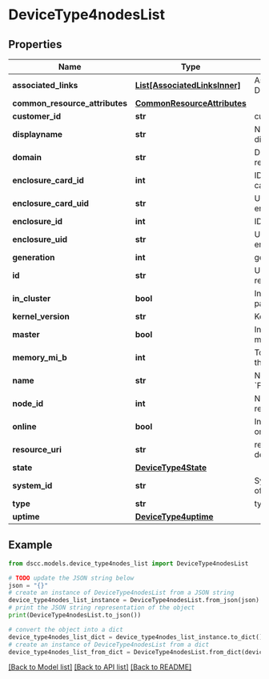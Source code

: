 # DeviceType4nodesList


## Properties

Name | Type | Description | Notes
------------ | ------------- | ------------- | -------------
**associated_links** | [**List[AssociatedLinksInner]**](AssociatedLinksInner.md) | Associated Links Details | [optional] 
**common_resource_attributes** | [**CommonResourceAttributes**](CommonResourceAttributes.md) |  | [optional] 
**customer_id** | **str** | customerId | [optional] 
**displayname** | **str** | Name to be used for display purposes | [optional] 
**domain** | **str** | Domain that the resource belongs to | [optional] 
**enclosure_card_id** | **int** | ID of the enclosure card | [optional] 
**enclosure_card_uid** | **str** | Unique Identifier of the enclosure card &#x60;Filter&#x60; | [optional] 
**enclosure_id** | **int** | ID of the enclosure | [optional] 
**enclosure_uid** | **str** | Unique Identifier of the enclosure &#x60;Filter&#x60; | [optional] 
**generation** | **int** | generation &#x60;Filter, Sort&#x60; | [optional] 
**id** | **str** | Unique Identifier of the resource. &#x60;Filter&#x60; | [optional] 
**in_cluster** | **bool** | Indicates if this node is part of the cluster. | [optional] 
**kernel_version** | **str** | Kernel version | [optional] 
**master** | **bool** | Indicates if this is the master node. | [optional] 
**memory_mi_b** | **int** | Total data memory in the node in MiB | [optional] 
**name** | **str** | Name of the resource. &#x60;Filter, Sort&#x60; | [optional] 
**node_id** | **int** | Numeric ID of the resource. | [optional] 
**online** | **bool** | Indicates if this node is online | [optional] 
**resource_uri** | **str** | resourceUri for detailed node object | [optional] 
**state** | [**DeviceType4State**](DeviceType4State.md) |  | [optional] 
**system_id** | **str** | SystemId/serialNumber of the array. | [optional] 
**type** | **str** | type | [optional] 
**uptime** | [**DeviceType4uptime**](DeviceType4uptime.md) |  | [optional] 

## Example

```python
from dscc.models.device_type4nodes_list import DeviceType4nodesList

# TODO update the JSON string below
json = "{}"
# create an instance of DeviceType4nodesList from a JSON string
device_type4nodes_list_instance = DeviceType4nodesList.from_json(json)
# print the JSON string representation of the object
print(DeviceType4nodesList.to_json())

# convert the object into a dict
device_type4nodes_list_dict = device_type4nodes_list_instance.to_dict()
# create an instance of DeviceType4nodesList from a dict
device_type4nodes_list_from_dict = DeviceType4nodesList.from_dict(device_type4nodes_list_dict)
```
[[Back to Model list]](../README.md#documentation-for-models) [[Back to API list]](../README.md#documentation-for-api-endpoints) [[Back to README]](../README.md)


